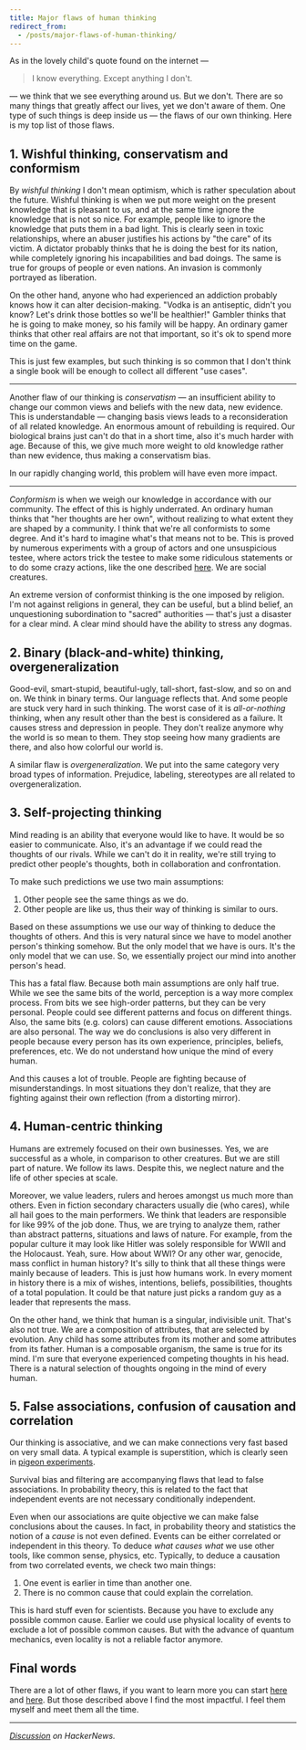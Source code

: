 ```yaml
---
title: Major flaws of human thinking
redirect_from:
  - /posts/major-flaws-of-human-thinking/
--- 
```


As in the lovely child's quote found on the internet —
> I know everything. Except anything I don't. 

— we think that we see everything around us. But we don't. There are so many things that greatly affect our lives, yet we don't aware of them. One type of such things is deep inside us — the flaws of our own thinking. Here is my top list of those flaws. 

## __1. Wishful thinking, conservatism and conformism__

By _wishful thinking_ I don't mean optimism, which is rather speculation about the future.  Wishful thinking is when we put more weight on the present knowledge that is pleasant to us, and at the same time ignore the knowledge that is not so nice. 
For example, people like to ignore the knowledge that puts them in a bad light. This is clearly seen in toxic relationships, where an abuser justifies his actions by "the care" of its victim. A dictator probably thinks that he is doing the best for its nation, while completely ignoring his incapabilities and bad doings. The same is true for groups of people or even nations. An invasion is commonly portrayed as liberation. 

On the other hand, anyone who had experienced an addiction probably knows how it can alter decision-making. "Vodka is an antiseptic, didn't you know? Let's drink those bottles so we'll be healthier!" Gambler thinks that he is going to make money, so his family will be happy. An ordinary gamer thinks that other real affairs are not that important, so it's ok to spend more time on the game. 

This is just few examples, but such thinking is so common that I don't think a single book will be enough to collect all different "use cases". 

---

Another flaw of our thinking is _conservatism_ — an insufficient ability to change our common views and beliefs with the new data, new evidence. This is understandable — changing basis views leads to a reconsideration of all related knowledge. An enormous amount of rebuilding is required. Our biological brains just can't do that in a short time, also it's much harder with age. Because of this, we give much more weight to old knowledge rather than new evidence, thus making a conservatism bias. 

In our rapidly changing world, this problem will have even more impact. 

---

_Conformism_ is when we weigh our knowledge in accordance with our community. The effect of this is highly underrated. An ordinary human thinks that "her thoughts are her own", without realizing to what extent they are shaped by a community. I think that we're all conformists to some degree. And it's hard to imagine what's that means not to be. This is proved by numerous experiments with a group of actors and one unsuspicious testee, where actors trick the testee to make some ridiculous statements or to do some crazy actions, like the one described [here](https://www.youtube.com/watch?v=vjP22DpYYh8). We are social creatures. 

An extreme version of conformist thinking is the one imposed by religion. I'm not against religions in general, they can be useful, but a blind belief, an unquestioning subordination to "sacred" authorities — that's just a disaster for a clear mind. A clear mind should have the ability to stress any dogmas. 

## __2. Binary (black-and-white) thinking, overgeneralization__

Good-evil, smart-stupid, beautiful-ugly, tall-short, fast-slow, and so on and on. We think in binary terms. Our language reflects that. And some people are stuck very hard in such thinking. The worst case of it is _all-or-nothing_ thinking, when any result other than the best is considered as a failure. It causes stress and depression in people. They don't realize anymore why the world is so mean to them. They stop seeing how many gradients are there, and also how colorful our world is. 

A similar flaw is _overgeneralization_. We put into the same category very broad types of information. Prejudice, labeling, stereotypes are all related to overgeneralization. 

## __3. Self-projecting thinking__

Mind reading is an ability that everyone would like to have. It would be so easier to communicate. Also, it's an advantage if we could read the thoughts of our rivals. While we can't do it in reality, we're still trying to predict other people's thoughts, both in collaboration and confrontation. 

To make such predictions we use two main assumptions:

1. Other people see the same things as we do. 
2. Other people are like us, thus their way of thinking is similar to ours. 

Based on these assumptions we use our way of thinking to deduce the thoughts of others. And this is very natural since 
we have to model another person's thinking somehow. But the only model that we have is ours. It's the only model that we can use. So, we essentially project our mind into another person's head. 

This has a fatal flaw. Because both main assumptions are only  half true. While we see the same bits of the world, perception is a way more complex process. From bits we see high-order patterns, but they can be very personal. People could see different patterns and focus on different things. Also, the same bits (e.g. colors) can cause different emotions. Associations are also personal. The way we do conclusions is also very different in people because every person has its own experience, principles, beliefs, preferences, etc. We do not understand how unique the mind of every human. 

And this causes a lot of trouble. People are fighting because of misunderstandings. In most situations they don't realize, that they are fighting against their own reflection (from a distorting mirror). 

## __4. Human-centric thinking__

Humans are extremely focused on their own businesses. Yes, we are successful as a whole, in comparison to other creatures. But we are still part of nature. We follow its laws. Despite this, we neglect nature and the life of other species at scale. 

Moreover, we value leaders, rulers and heroes amongst us much more than others. Even in fiction secondary characters usually die (who cares), while all hail goes to the main performers. We think that leaders are responsible for like 99% of the job done. Thus, we are trying to analyze them, rather than abstract patterns, situations and laws of nature. For example, from the popular culture it may look like Hitler was solely responsible for WWII and the Holocaust. Yeah, sure. How about WWI? Or any other war, genocide, mass conflict in human history? It's silly to think that all these things were mainly because of leaders. This is just how humans work. In every moment in history there is a mix of wishes, intentions, beliefs, possibilities, thoughts of a total population. It could be that nature just picks a random guy as a leader that represents the mass.

On the other hand, we think that human is a singular, indivisible unit. That's also not true. We are a composition of attributes, that are selected by evolution. Any child has some attributes from its mother and some attributes from its father. Human is a composable organism, the same is true for its mind. I'm sure that everyone experienced competing thoughts in his head. There is a natural selection of thoughts ongoing in the mind of every human. 

## __5. False associations, confusion of causation and correlation__

Our thinking is associative, and we can make connections very fast based on very small data. A typical example is superstition, which is clearly seen in [pigeon experiments](https://www.psychologistworld.com/superstition). 

Survival bias and filtering are accompanying flaws that lead to false associations. In probability theory, this is related to the fact that independent events are not necessary conditionally independent. 

Even when our associations are quite objective we can make false conclusions about the causes. In fact, 
in probability theory and statistics the notion of a _cause_ is not even defined. Events can be either correlated or independent in this theory. To deduce _what causes what_ we use other tools, like common sense, physics, etc. Typically, to deduce a causation from two correlated events, we check two main things:

1. One event is earlier in time than another one. 
2. There is no common cause that could explain the correlation.

This is hard stuff even for scientists. Because you have to exclude any possible common cause. Earlier we could use physical locality of events to exclude a lot of possible common causes. But with the advance of quantum mechanics, even locality is not a reliable factor anymore. 

## __Final words__

There are a lot of other flaws, if you want to learn more you can start [here](https://en.wikipedia.org/wiki/Cognitive_bias) and [here](https://en.wikipedia.org/wiki/Cognitive_distortion). But those described above I find the most impactful. I feel them myself and meet them all the time. 

---

_[Discussion](https://news.ycombinator.com/item?id=25315667) on HackerNews._
